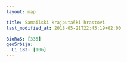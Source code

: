 ```yaml
---
layout: map

title: Samailski krajputaški hrastovi
last_modified_at: 2018-05-21T22:45:19+02:00

BioRaS: [335]
geoSrbija:
  L1_183: [106]
---
```

